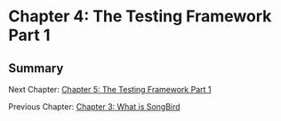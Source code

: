# Chapter 4: The Testing Framework Part 1



## Summary

Next Chapter: [Chapter 5: The Testing Framework Part 1](https://github.com/bernardpeh/songbird/tree/chapter_5)

Previous Chapter: [Chapter 3: What is SongBird](https://github.com/bernardpeh/songbird/tree/chapter_3)


